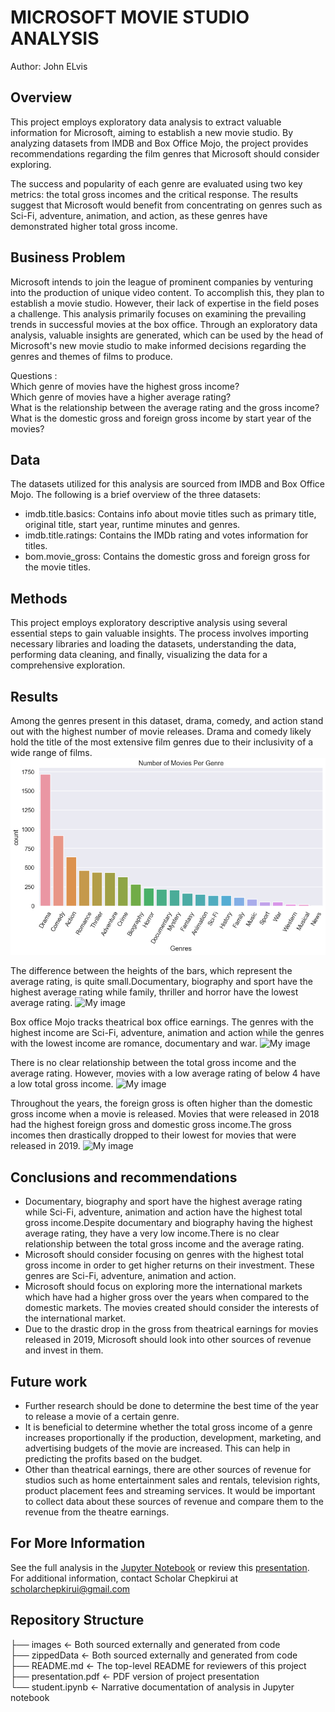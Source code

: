 # MICROSOFT MOVIE STUDIO ANALYSIS

Author: John ELvis

## Overview 
This project employs exploratory data analysis to extract valuable information for Microsoft, aiming to establish a new movie studio. By analyzing datasets from IMDB and Box Office Mojo, the project provides recommendations regarding the film genres that Microsoft should consider exploring. 

The success and popularity of each genre are evaluated using two key metrics: the total gross incomes and the critical response. The results suggest that Microsoft would benefit from concentrating on genres such as Sci-Fi, adventure, animation, and action, as these genres have demonstrated higher total gross income.

## Business Problem

Microsoft intends to join the league of prominent companies by venturing into the production of unique video content. To accomplish this, they plan to establish a movie studio. However, their lack of expertise in the field poses a challenge. This analysis primarily focuses on examining the prevailing trends in successful movies at the box office. Through an exploratory data analysis, valuable insights are generated, which can be used by the head of Microsoft's new movie studio to make informed decisions regarding the genres and themes of films to produce.

Questions :<br>
Which genre of movies have the highest gross income?<br>
Which genre of movies have a higher average rating?<br>
What is the relationship between the average rating and the gross income?<br>
What is the domestic gross and foreign gross income by start year of the movies?<br>

## Data

The datasets utilized for this analysis are sourced from IMDB and Box Office Mojo. The following is a brief overview of the three datasets:
- imdb.title.basics: Contains info about movie titles such as primary title, original title, start year, runtime minutes  and genres.
- imdb.title.ratings: Contains the IMDb rating and votes information for titles.
- bom.movie_gross: Contains the domestic gross and foreign gross for the movie titles.

## Methods
This project employs exploratory descriptive analysis using several essential steps to gain valuable insights. The process involves importing necessary libraries and loading the datasets, understanding the data, performing data cleaning, and finally, visualizing the data for a comprehensive exploration.

## Results
Among the genres present in this dataset, drama, comedy, and action stand out with the highest number of movie releases. Drama and comedy likely hold the title of the most extensive film genres due to their inclusivity of a wide range of films.
![image](images\Number_of_movies_per_genre.png)

The difference between the heights of the bars, which represent the average rating, is quite small.Documentary, biography and sport have the highest average rating while family, thriller and horror have the lowest average rating.
![My image](images/rating_by_genre.png)

Box office Mojo tracks theatrical box office earnings. The genres with the highest income are Sci-Fi, adventure, animation and action while the genres with the lowest income are romance, documentary and war.
![My image](images/income_by_genre.png)


There is no clear relationship between the total gross income and the average rating. However, movies with a low average rating of below 4 have a low total gross income.
![My image](images/gross_vs_rating.png)


Throughout the years, the foreign gross is often higher than the domestic gross income when a movie is released. Movies that were released in 2018 had the highest foreign gross and domestic gross income.The gross incomes then drastically dropped to their lowest for movies that were released in 2019. 
![My image](images/start_year.png)



## Conclusions and recommendations
- Documentary, biography and sport have the highest average rating while Sci-Fi, adventure, animation and action have the highest total gross income.Despite documentary and biography having the highest average rating, they have a very low income.There is no clear relationship between the total gross income and the average rating.
- Microsoft should consider focusing on genres with the highest total gross income in order to get higher returns on their investment. These genres are Sci-Fi, adventure, animation and action.
- Microsoft should focus on exploring more the international markets which have had a higher gross over the years when compared to the domestic markets. The movies created should consider the interests of the international market.
- Due to the drastic drop in the gross from theatrical earnings for movies released in 2019, Microsoft should look into other sources of revenue and invest in them.

## Future work
- Further research should be done to determine the best time of the year to release a movie of a certain genre.
- It is beneficial to determine whether the total gross income of a genre increases proportionally if the production, development, marketing, and advertising budgets of the movie are increased. This can help in predicting the profits based on the budget.
- Other than theatrical earnings, there are other sources of revenue for studios such as home entertainment sales and rentals, television rights, product placement fees and streaming services. It would be important to collect data about these sources of revenue and compare them to the revenue from the theatre earnings.

##  For More Information
See the full analysis in the [Jupyter Notebook](https://github.com/Scholarchep/Analysis-for-a-Microsoft-New-Movie-Studio/blob/master/student.ipynb) or review this [presentation](https://github.com/Scholarchep/Analysis-for-a-Microsoft-New-Movie-Studio/blob/master/presentation.pdf).
For additional information, contact Scholar Chepkirui at scholarchepkirui@gmail.com


## Repository Structure
├── images                                         <- Both sourced externally and generated from code <br>
├── zippedData                                     <- Both sourced externally and generated from code <br>
├── README.md                                      <- The top-level README for reviewers of this project <br>
├── presentation.pdf                               <- PDF version of project presentation <br>
└── student.ipynb                                  <- Narrative documentation of analysis in Jupyter notebook <br>